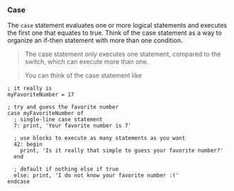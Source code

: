 ### Case

The `case` statement evaluates one or more logical statements and executes the first one that equates to true. Think of the case statement as a way to organize an if-then statement with more than one condition.

> The case statement only executes one statement, compared to the switch, which can execute more than one.

> You can think of the case statement like

```idl
; it really is
myFavoriteNumber = 17

; try and guess the favorite number
case myFavoriteNumber of
  ; single-line case statement
  7: print, 'Your favorite number is 7'

  ; use blocks to execute as many statements as you want
  42: begin
    print, 'Is it really that simple to guess your favorite number?'
  end

  ; default if nothing else if true
  else: print, 'I do not know your favorite number :('
endcase
```

